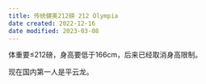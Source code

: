 ```yaml
---
title: 传统健美212磅 212 Olympia
date created: 2022-12-16
date modified: 2023-03-08
---
```


体重要≤212磅，身高要低于166cm，后来已经取消身高限制。

现在国内第一人是平云龙。
